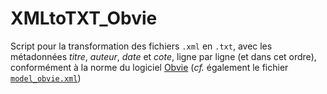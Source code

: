 # XMLtoTXT_Obvie
Script pour la transformation des fichiers `.xml` en `.txt`, avec les métadonnées _titre_, _auteur_, _date_ et _cote_, ligne par ligne (et dans cet ordre), conformément à la norme du logiciel [Obvie](https://obvil.huma-num.fr/obvie/) (_cf._ également le fichier
[`model_obvie.xml`](https://github.com/ljpetkovic/xml_to_txt_OBVIE/blob/main/model_obvie.xml))